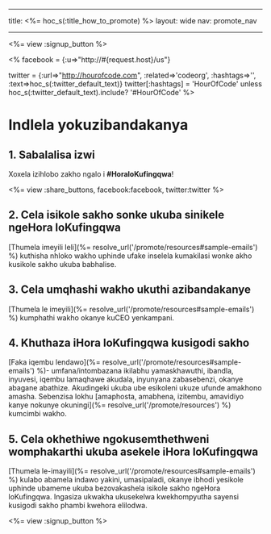 * * *

title: <%= hoc_s(:title_how_to_promote) %> layout: wide nav: promote_nav

* * *

<%= view :signup_button %>

<% facebook = {:u=>"http://#{request.host}/us"}

twitter = {:url=>"http://hourofcode.com", :related=>'codeorg', :hashtags=>'', :text=>hoc_s(:twitter_default_text)} twitter[:hashtags] = 'HourOfCode' unless hoc_s(:twitter_default_text).include? '#HourOfCode' %>

# Indlela yokuzibandakanya

## 1. Sabalalisa izwi

Xoxela izihlobo zakho ngalo i **#HoraloKufingqwa**!

<%= view :share_buttons, facebook:facebook, twitter:twitter %>

## 2. Cela isikole sakho sonke ukuba sinikele ngeHora loKufingqwa

[Thumela imeyili leli](%= resolve_url('/promote/resources#sample-emails') %) kuthisha nhloko wakho uphinde ufake inselela kumakilasi wonke akho kusikole sakho ukuba babhalise.

## 3. Cela umqhashi wakho ukuthi azibandakanye

[Thumela le imeyili](%= resolve_url('/promote/resources#sample-emails') %) kumphathi wakho okanye kuCEO yenkampani.

## 4. Khuthaza iHora loKufingqwa kusigodi sakho

[Faka iqembu lendawo](%= resolve_url('/promote/resources#sample-emails') %)- umfana/intombazana ikilabhu yamaskhawuthi, ibandla, inyuvesi, iqembu lamaqhawe akudala, inyunyana zabasebenzi, okanye abagane abathize. Akudingeki ukuba ube esikoleni ukuze ufunde amakhono amasha. Sebenzisa lokhu [amaphosta, amabhena, izitembu, amavidiyo kanye nokunye okuningi](%= resolve_url('/promote/resources') %) kumcimbi wakho.

## 5. Cela okhethiwe ngokusemthethweni womphakarthi ukuba asekele iHora loKufingqwa

[Thumela le-imayili](%= resolve_url('/promote/resources#sample-emails') %) kulabo abamela indawo yakini, umasipaladi, okanye ibhodi yesikole uphinde ubameme ukuba bezovakashela isikole sakho ngeHora loKufingqwa. Ingasiza ukwakha ukusekelwa kwekhompyutha sayensi kusigodi sakho phambi kwehora elilodwa.

<%= view :signup_button %>